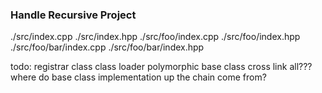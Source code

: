 ### Handle Recursive Project ###

./src/index.cpp
./src/index.hpp
./src/foo/index.cpp
./src/foo/index.hpp
./src/foo/bar/index.cpp
./src/foo/bar/index.hpp

todo:
registrar class
	class loader
	polymorphic base class
cross link all???
	where do base class implementation up the chain come from?
